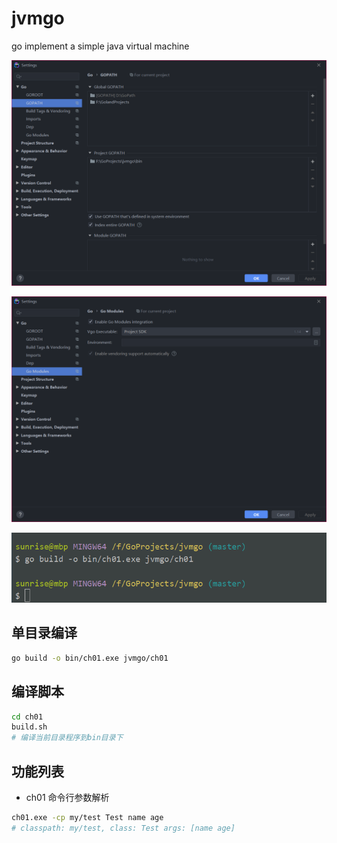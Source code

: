# jvmgo
go implement a simple java virtual machine

![GoPath设置](images/set1.png)

![Go Module设置](images/set2.png)

![单个目录编译](images/set3.png)

## 单目录编译
```bash
go build -o bin/ch01.exe jvmgo/ch01
```

## 编译脚本
```bash
cd ch01
build.sh
# 编译当前目录程序到bin目录下
```

## 功能列表
- ch01 命令行参数解析
```bash
ch01.exe -cp my/test Test name age
# classpath: my/test, class: Test args: [name age]

```
